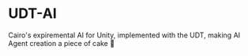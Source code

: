 # UDT-AI
Cairo's expiremental AI for Unity, implemented with the UDT, making AI Agent creation a piece of cake 🎂 
